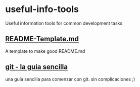 # useful-info-tools
Useful information tools for common development tasks

## [README-Template.md](https://gist.github.com/PurpleBooth/109311bb0361f32d87a2)
A template to make good README.md

## [git - la guía sencilla](http://rogerdudler.github.io/git-guide/index.es.html)
una guía sencilla para comenzar con git. sin complicaciones ;)
